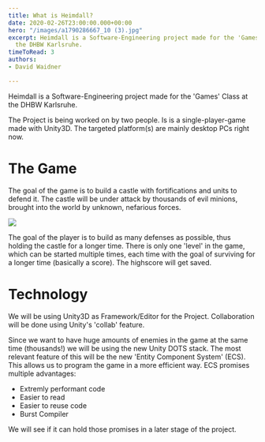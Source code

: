 ```yaml
---
title: What is Heimdall?
date: 2020-02-26T23:00:00.000+00:00
hero: "/images/a1790286667_10 (3).jpg"
excerpt: Heimdall is a Software-Engineering project made for the 'Games' Class at
  the DHBW Karlsruhe.
timeToRead: 3
authors:
- David Waidner

---
```

Heimdall is a Software-Engineering project made for the 'Games' Class at the DHBW Karlsruhe.

The Project is being worked on by two people. Is is a single-player-game made with Unity3D. The targeted platform(s) are mainly desktop PCs right now.

# The Game

The goal of the game is to build a castle with fortifications and units to defend it. The castle will be under attack by thousands of evil minions, brought into the world by unknown, nefarious forces.

![](/images/nikola-damjanov-nordeus-unite-demo-005.jpg)

The goal of the player is to build as many defenses as possible, thus holding the castle for a longer time. There is only one 'level' in the game, which can be started multiple times, each time with the goal of surviving for a longer time (basically a score). The highscore will get saved.

# Technology

We will be using Unity3D as Framework/Editor for the Project. Collaboration will be done using Unity's 'collab' feature.

Since we want to have huge amounts of enemies in the game at the same time (thousands!) we will be using the new Unity DOTS stack. The most relevant feature of this will be the new 'Entity Component System' (ECS). This allows us to program the game in a more efficient way. ECS promises multiple advantages:

* Extremly performant code
* Easier to read
* Easier to reuse code
* Burst Compiler

We will see if it can hold those promises in a later stage of the project.